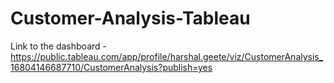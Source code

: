 # Customer-Analysis-Tableau

Link to the dashboard - https://public.tableau.com/app/profile/harshal.geete/viz/CustomerAnalysis_16804146687710/CustomerAnalysis?publish=yes
